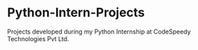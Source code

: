 # Python-Intern-Projects
Projects developed during my Python Internship at CodeSpeedy Technologies Pvt Ltd.
